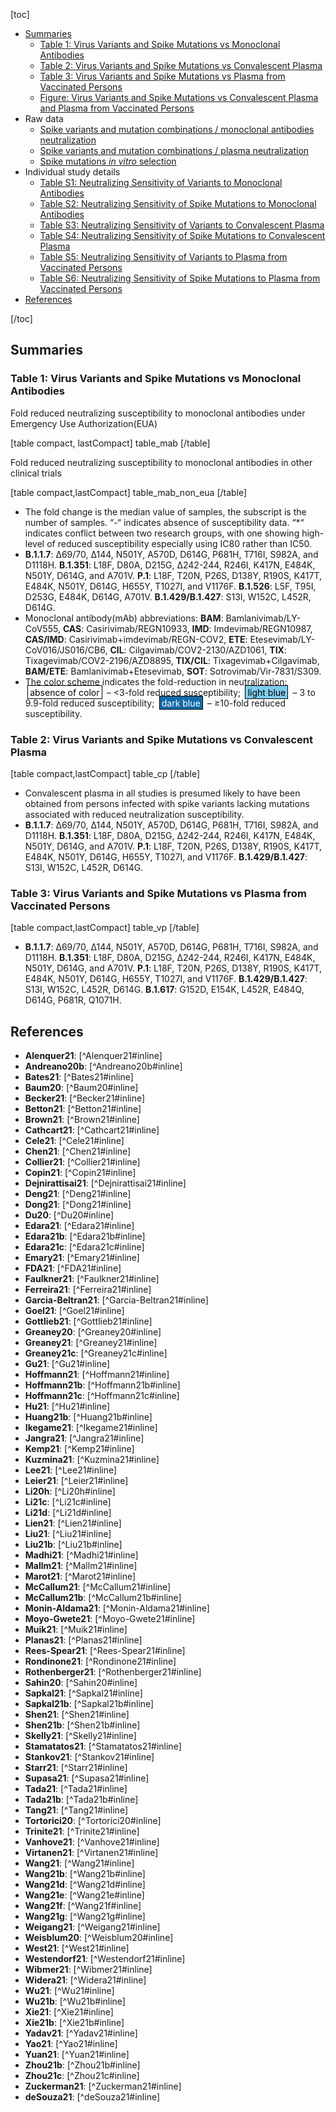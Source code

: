 [toc]

- [Summaries](#summaries)
  - [Table 1: Virus Variants and Spike Mutations vs Monoclonal Antibodies](#table.1.virus.variants.and.spike.mutations.vs.monoclonal.antibodies)
  - [Table 2: Virus Variants and Spike Mutations vs Convalescent Plasma](#table.2.virus.variants.and.spike.mutations.vs.convalescent.plasma.and.plasma.from.vaccinated.persons)
  - [Table 3: Virus Variants and Spike Mutations vs Plasma from Vaccinated Persons](#table.3.virus.variants.and.spike.mutations.vs.plasma.from.vaccinated.persons)
  - [Figure: Virus Variants and Spike Mutations vs Convalescent Plasma and Plasma from Vaccinated Persons](/page/susceptibility-data/figure/#figure.virus.variants.and.spike.mutations.vs.convalescent.plasma.and.plasma.from.vaccinated.persons)
- Raw data
  - [Spike variants and mutation combinations / monoclonal antibodies neutralization](https://hivdb.github.io/covid-drdb-reports/resistance-dt.html#spike-variants-and-mutation-combinations-mab-neutralization)
  - [Spike variants and mutation combinations / plasma neutralization](https://hivdb.github.io/covid-drdb-reports/resistance-dt.html#spike-variants-and-mutation-combinations-plasma-neutralization)
  - [Spike mutations _in vitro_ selection](https://hivdb.github.io/covid-drdb-reports/resistance-dt.html#spike-mutation-invitro-selection-cp-and-mab)
- Individual study details
  - [Table S1: Neutralizing Sensitivity of Variants to Monoclonal Antibodies](/page/susceptibility-data/mab-variants/)
  - [Table S2: Neutralizing Sensitivity of Spike Mutations to Monoclonal Antibodies](/page/susceptibility-data/mab-mutations/)
  - [Table S3: Neutralizing Sensitivity of Variants to Convalescent Plasma](/page/susceptibility-data/cp-variants/)
  - [Table S4: Neutralizing Sensitivity of Spike Mutations to Convalescent Plasma](/page/susceptibility-data/cp-mutations/)
  - [Table S5: Neutralizing Sensitivity of Variants to Plasma from Vaccinated Persons](/page/susceptibility-data/vp-variants/)
  - [Table S6: Neutralizing Sensitivity of Spike Mutations to Plasma from Vaccinated Persons](/page/susceptibility-data/vp-mutations/)
- [References](#references)

[/toc]

## Summaries

### Table 1: Virus Variants and Spike Mutations vs Monoclonal Antibodies

Fold reduced neutralizing susceptibility to monoclonal antibodies under Emergency Use Authorization(EUA)

[table compact, lastCompact]
table_mab
[/table]

Fold reduced neutralizing susceptibility to monoclonal antibodies in other clinical trials

[table compact,lastCompact]
table_mab_non_eua
[/table]

- The fold change is the median value of samples, the subscript is the number of samples. “-“ indicates absence of susceptibility data. “\*“ indicates conflict between two research groups, with one showing high-level of reduced susceptibility especially using IC80 rather than IC50.
- **B.1.1.7**: ∆69/70, ∆144, N501Y, A570D, D614G, P681H, T716I, S982A, and D1118H. **B.1.351**: L18F, D80A, D215G, ∆242-244, R246I, K417N, E484K, N501Y, D614G, and A701V. **P.1**: L18F, T20N, P26S, D138Y, R190S, K417T, E484K, N501Y, D614G, H655Y, T1027I, and V1176F. **B.1.526**: L5F, T95I, D253G, E484K, D614G, A701V. **B.1.429/B.1.427**: S13I, W152C, L452R, D614G.
- Monoclonal antibody(mAb) abbreviations: **BAM**: Bamlanivimab/LY-CoV555, **CAS**: Casirivimab/REGN10933, **IMD**: Imdevimab/REGN10987, **CAS/IMD**: Casirivimab+imdevimab/REGN-COV2, **ETE**: Etesevimab/LY-CoV016/JS016/CB6, **CIL**: Cilgavimab/COV2-2130/AZD1061, **TIX**: Tixagevimab/COV2-2196/AZD8895, **TIX/CIL**: Tixagevimab+Cilgavimab, **BAM/ETE**: Bamlanivimab+Etesevimab, **SOT**: Sotrovimab/Vir-7831/S309.
- The color scheme indicates the fold-reduction in neutralization: <span style="padding: .1rem .2rem; margin: 0 .2rem; border: 1px solid black; background-color: #ffffff; color: black;">absence of color</span> – &lt;3-fold reduced susceptibility; <span style="padding: .1rem .2rem; margin: 0 .2rem; border: 1px solid black; background-color: #7fcbee; color: black;">light blue</span> – 3 to 9.9-fold reduced susceptibility; <span style="padding: .1rem .2rem; margin: 0 .2rem; border: 1px solid black; background-color: #146aa8; color: white;">dark blue</span> – ≥10-fold reduced susceptibility.



### Table 2: Virus Variants and Spike Mutations vs Convalescent Plasma

[table compact,lastCompact]
table_cp
[/table]

- Convalescent plasma in all studies is presumed likely to have been obtained from persons infected with spike variants lacking mutations associated with reduced neutralization susceptibility.
- **B.1.1.7**: ∆69/70, ∆144, N501Y, A570D, D614G, P681H, T716I, S982A, and D1118H. **B.1.351**: L18F, D80A, D215G, ∆242-244, R246I, K417N, E484K, N501Y, D614G, and A701V. **P.1**: L18F, T20N, P26S, D138Y, R190S, K417T, E484K, N501Y, D614G, H655Y, T1027I, and V1176F. **B.1.429/B.1.427**: S13I, W152C, L452R, D614G.

### Table 3: Virus Variants and Spike Mutations vs Plasma from Vaccinated Persons

[table compact,lastCompact]
table_vp
[/table]

- **B.1.1.7**: ∆69/70, ∆144, N501Y, A570D, D614G, P681H, T716I, S982A, and D1118H. **B.1.351**: L18F, D80A, D215G, ∆242-244, R246I, K417N, E484K, N501Y, D614G, and A701V. **P.1**: L18F, T20N, P26S, D138Y, R190S, K417T, E484K, N501Y, D614G, H655Y, T1027I, and V1176F. **B.1.429/B.1.427**: S13I, W152C, L452R, D614G. **B.1.617**: G152D, E154K, L452R, E484Q, D614G, P681R, Q1071H.


<section>

<div class="figure-caption">

## References

- **Alenquer21**: [^Alenquer21#inline]
- **Andreano20b**: [^Andreano20b#inline]
- **Bates21**: [^Bates21#inline]
- **Baum20**: [^Baum20#inline]
- **Becker21**: [^Becker21#inline]
- **Betton21**: [^Betton21#inline]
- **Brown21**: [^Brown21#inline]
- **Cathcart21**: [^Cathcart21#inline]
- **Cele21**: [^Cele21#inline]
- **Chen21**: [^Chen21#inline]
- **Collier21**: [^Collier21#inline]
- **Copin21**: [^Copin21#inline]
- **Dejnirattisai21**: [^Dejnirattisai21#inline]
- **Deng21**: [^Deng21#inline]
- **Dong21**: [^Dong21#inline]
- **Du20**: [^Du20#inline]
- **Edara21**: [^Edara21#inline]
- **Edara21b**: [^Edara21b#inline]
- **Edara21c**: [^Edara21c#inline]
- **Emary21**: [^Emary21#inline]
- **FDA21**: [^FDA21#inline]
- **Faulkner21**: [^Faulkner21#inline]
- **Ferreira21**: [^Ferreira21#inline]
- **Garcia-Beltran21**: [^Garcia-Beltran21#inline]
- **Goel21**: [^Goel21#inline]
- **Gottlieb21**: [^Gottlieb21#inline]
- **Greaney20**: [^Greaney20#inline]
- **Greaney21**: [^Greaney21#inline]
- **Greaney21c**: [^Greaney21c#inline]
- **Gu21**: [^Gu21#inline]
- **Hoffmann21**: [^Hoffmann21#inline]
- **Hoffmann21b**: [^Hoffmann21b#inline]
- **Hoffmann21c**: [^Hoffmann21c#inline]
- **Hu21**: [^Hu21#inline]
- **Huang21b**: [^Huang21b#inline]
- **Ikegame21**: [^Ikegame21#inline]
- **Jangra21**: [^Jangra21#inline]
- **Kemp21**: [^Kemp21#inline]
- **Kuzmina21**: [^Kuzmina21#inline]
- **Lee21**: [^Lee21#inline]
- **Leier21**: [^Leier21#inline]
- **Li20h**: [^Li20h#inline]
- **Li21c**: [^Li21c#inline]
- **Li21d**: [^Li21d#inline]
- **Lien21**: [^Lien21#inline]
- **Liu21**: [^Liu21#inline]
- **Liu21b**: [^Liu21b#inline]
- **Madhi21**: [^Madhi21#inline]
- **Mallm21**: [^Mallm21#inline]
- **Marot21**: [^Marot21#inline]
- **McCallum21**: [^McCallum21#inline]
- **McCallum21b**: [^McCallum21b#inline]
- **Monin-Aldama21**: [^Monin-Aldama21#inline]
- **Moyo-Gwete21**: [^Moyo-Gwete21#inline]
- **Muik21**: [^Muik21#inline]
- **Planas21**: [^Planas21#inline]
- **Rees-Spear21**: [^Rees-Spear21#inline]
- **Rondinone21**: [^Rondinone21#inline]
- **Rothenberger21**: [^Rothenberger21#inline]
- **Sahin20**: [^Sahin20#inline]
- **Sapkal21**: [^Sapkal21#inline]
- **Sapkal21b**: [^Sapkal21b#inline]
- **Shen21**: [^Shen21#inline]
- **Shen21b**: [^Shen21b#inline]
- **Skelly21**: [^Skelly21#inline]
- **Stamatatos21**: [^Stamatatos21#inline]
- **Stankov21**: [^Stankov21#inline]
- **Starr21**: [^Starr21#inline]
- **Supasa21**: [^Supasa21#inline]
- **Tada21**: [^Tada21#inline]
- **Tada21b**: [^Tada21b#inline]
- **Tang21**: [^Tang21#inline]
- **Tortorici20**: [^Tortorici20#inline]
- **Trinite21**: [^Trinite21#inline]
- **Vanhove21**: [^Vanhove21#inline]
- **Virtanen21**: [^Virtanen21#inline]
- **Wang21**: [^Wang21#inline]
- **Wang21b**: [^Wang21b#inline]
- **Wang21d**: [^Wang21d#inline]
- **Wang21e**: [^Wang21e#inline]
- **Wang21f**: [^Wang21f#inline]
- **Wang21g**: [^Wang21g#inline]
- **Weigang21**: [^Weigang21#inline]
- **Weisblum20**: [^Weisblum20#inline]
- **West21**: [^West21#inline]
- **Westendorf21**: [^Westendorf21#inline]
- **Wibmer21**: [^Wibmer21#inline]
- **Widera21**: [^Widera21#inline]
- **Wu21**: [^Wu21#inline]
- **Wu21b**: [^Wu21b#inline]
- **Xie21**: [^Xie21#inline]
- **Xie21b**: [^Xie21b#inline]
- **Yadav21**: [^Yadav21#inline]
- **Yao21**: [^Yao21#inline]
- **Yuan21**: [^Yuan21#inline]
- **Zhou21b**: [^Zhou21b#inline]
- **Zhou21c**: [^Zhou21c#inline]
- **Zuckerman21**: [^Zuckerman21#inline]
- **deSouza21**: [^deSouza21#inline]

</div>

</section>
